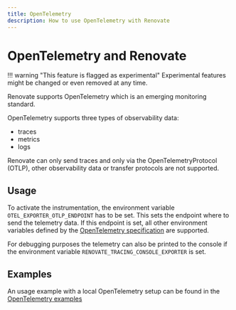 ```yaml
---
title: OpenTelemetry
description: How to use OpenTelemetry with Renovate
---
```


# OpenTelemetry and Renovate

<!-- prettier-ignore -->
!!! warning "This feature is flagged as experimental"
    Experimental features might be changed or even removed at any time.

Renovate supports OpenTelemetry which is an emerging monitoring standard.

OpenTelemetry supports three types of observability data:

- traces
- metrics
- logs

Renovate can only send traces and only via the OpenTelemetryProtocol (OTLP), other observability data or transfer protocols are not supported.

## Usage

To activate the instrumentation, the environment variable `OTEL_EXPORTER_OTLP_ENDPOINT` has to be set.
This sets the endpoint where to send the telemetry data.
If this endpoint is set, all other environment variables defined by the [OpenTelemetry specification](https://github.com/open-telemetry/opentelemetry-specification/blob/main/specification/sdk-environment-variables.md) are supported.

For debugging purposes the telemetry can also be printed to the console if the environment variable `RENOVATE_TRACING_CONSOLE_EXPORTER` is set.

## Examples

An usage example with a local OpenTelemetry setup can be found in the [OpenTelemetry examples](examples/opentelemetry.md)
